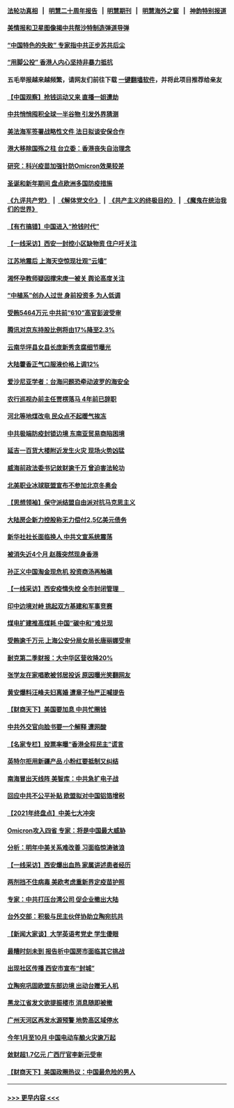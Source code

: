 #### [法轮功真相](https://github.com/gfw-breaker/truth/blob/master/README.md?t=0) &nbsp;&nbsp;|&nbsp;&nbsp; [明慧二十周年报告](https://github.com/gfw-breaker/mh-reports/blob/master/README.md?t=0) &nbsp;&nbsp;|&nbsp;&nbsp;[明慧期刊](https://github.com/gfw-breaker/mh-qikan) &nbsp;&nbsp;|&nbsp;&nbsp; [明慧海外之窗](https://github.com/gfw-breaker/mh-news/blob/master/README.md?t=0) &nbsp;&nbsp;|&nbsp;&nbsp; [神韵特别报道](https://github.com/gfw-breaker/mh-news/blob/master/shenyun.md?t=0)
#### [美情报和卫星图像揭中共帮沙特制造弹道导弹](../pages/nsc413/n13455774.md?t=12240401) 
#### [“中国特色的失败” 专家指中共正步苏共后尘](../pages/nsc413/n13455905.md?t=12240401) 
#### [“用脚公投” 香港人内心坚持非暴力抵抗](../pages/nsc413/n13455915.md?t=12240401) 
#### 五毛举报越来越频繁，请网友们前往下载 [一键翻墙软件](https://github.com/gfw-breaker/ssr-accounts)，并将此项目推荐给亲友
#### [【中国观察】抢钱运动又来 直播一姐遭劫](../pages/nsc413/n13455746.md?t=12240401) 
#### [中共悄悄囤积全球一半谷物 引发外界猜测](../pages/nsc413/n13455789.md?t=12240401) 
#### [美法海军签署战略性文件 法日拟谈安保合作](../pages/nsc413/n13455808.md?t=12240401) 
#### [港大移除国殇之柱 台立委：香港丧失自治理念](../pages/nsc413/n13455101.md?t=12240401) 
#### [研究：科兴疫苗加强针防Omicron效果较差](../pages/nsc413/n13455370.md?t=12240401) 
#### [圣诞和新年期间 盘点欧洲多国防疫措施](../pages/nsc413/n13455529.md?t=12240401) 
#### [《九评共产党》](https://github.com/begood0513/9ping.md/blob/master/README.md) &nbsp;|&nbsp; [《解体党文化》](../../../../jtdwh.md/blob/master/README.md)  &nbsp;|&nbsp; [《共产主义的终极目的》](../../../../gczydzjmd.md/blob/master/README.md) &nbsp;|&nbsp; [《魔鬼在统治我们的世界》](../../../../mgztzwmdsj.md/blob/master/README.md) 
#### [【有冇搞错】中国进入“抢钱时代”](../pages/nsc413/n13455628.md?t=12240401) 
#### [【一线采访】西安一封控小区缺物资 住户吁关注](../pages/nsc413/n13455336.md?t=12240401) 
#### [江苏地震后 上海天空惊现壮观“云墙”](../pages/nsc413/n13455270.md?t=12240401) 
#### [湘怀孕教师疑因撑宋庚一被关 舆论高度关注](../pages/nsc413/n13454266.md?t=12240401) 
#### [“中植系”创办人过世 身前投资多 为人低调](../pages/nsc413/n13454271.md?t=12240401) 
#### [受贿5464万元 中共前“610”高官彭波受审](../pages/nsc413/n13455084.md?t=12240401) 
#### [腾讯对京东持股比例将由17%降至2.3%](../pages/nsc413/n13454920.md?t=12240401) 
#### [云南华坪县女县长庞新秀贪腐细节曝光](../pages/nsc413/n13455034.md?t=12240401) 
#### [大陆藿香正气口服液价格上调12%](../pages/nsc413/n13454369.md?t=12240401) 
#### [爱沙尼亚学者：台海问题恐牵动波罗的海安全](../pages/nsc413/n13452810.md?t=12240401) 
#### [农行巡视办前主任贾楞落马 4年前已辞职](../pages/nsc413/n13454794.md?t=12240401) 
#### [河北等地煤改电 民众点不起暖气挨冻](../pages/nsc413/n13454575.md?t=12240401) 
#### [中共极端防疫封锁边境 东南亚贸易商陷困境](../pages/nsc413/n13454475.md?t=12240401) 
#### [延吉一百货大楼附近发生火灾 现场火势凶猛](../pages/nsc413/n13454414.md?t=12240401) 
#### [威海前政法委书记敛财逾千万 曾迫害法轮功](../pages/nsc413/n13454351.md?t=12240401) 
#### [北美职业冰球联盟宣布不参加北京冬奥会](../pages/nsc413/n13453782.md?t=12240401) 
#### [【思想领袖】保守派结盟自由派对抗马克思主义](../pages/nsc413/n13420133.md?t=12240401) 
#### [大陆房企新力控股称无力偿付2.5亿美元债务](../pages/nsc413/n13454215.md?t=12240401) 
#### [新华社社长面临换人 中共文宣系统震荡](../pages/nsc413/n13454445.md?t=12240401) 
#### [被消失近4个月 赵薇突然现身香港](../pages/nsc413/n13454081.md?t=12240401) 
#### [孙正义中国淘金现危机 投资商汤再触礁](../pages/nsc413/n13454363.md?t=12240401) 
#### [【一线采访】西安疫情失控 全市封闭管理　](../pages/nsc413/n13454035.md?t=12240401) 
#### [印中边境对峙 挑起双方基建和军事竞赛](../pages/nsc413/n13454052.md?t=12240401) 
#### [煤电扩建推高煤耗 中国“碳中和”难兑现](../pages/nsc413/n13454305.md?t=12240401) 
#### [受贿逾千万元 上海公安分局女局长唐丽娜受审](../pages/nsc413/n13454278.md?t=12240401) 
#### [耐克第二季财报：大中华区营收降20%](../pages/nsc413/n13454152.md?t=12240401) 
#### [张学友在家唱歌被邻居投诉 原因曝光笑翻网友](../pages/nsc413/n13453718.md?t=12240401) 
#### [黄安爆料汪峰夫妇离婚 遭章子怡严正喊提告](../pages/nsc413/n13453856.md?t=12240401) 
#### [【财商天下】美国要加息 中共忙圈钱](../pages/nsc413/n13453767.md?t=12240401) 
#### [中共外交官向脸书要一个解释 遭网酸](../pages/nsc413/n13454041.md?t=12240401) 
#### [【名家专栏】投票率曝“香港全程民主”谎言](../pages/nsc413/n13453213.md?t=12240401) 
#### [英特尔拒用新疆产品 小粉红要抵制又纠结](../pages/nsc413/n13453654.md?t=12240401) 
#### [南海冒出天线阵 美智库：中共急扩电子战](../pages/nsc413/n13453583.md?t=12240401) 
#### [回应中共不公平补贴 欧盟拟对中国铝箔增税](../pages/nsc413/n13453499.md?t=12240401) 
#### [【2021年终盘点】中美七大冲突](../pages/nsc413/n13449999.md?t=12240401) 
#### [Omicron攻入四省 专家：将是中国最大威胁](../pages/nsc413/n13453532.md?t=12240401) 
#### [分析：明年中美关系难改善 习面临惊涛骇浪](../pages/nsc413/n13453120.md?t=12240401) 
#### [【一线采访】西安爆出血热 家属讲述患者经历](../pages/nsc413/n13452784.md?t=12240401) 
#### [两剂挡不住病毒 美欧考虑重新界定疫苗护照](../pages/nsc413/n13453426.md?t=12240401) 
#### [专家：中共打压台湾公司 促企业撤出大陆](../pages/nsc413/n13453307.md?t=12240401) 
#### [台外交部：积极与民主伙伴协助立陶宛抗共](../pages/nsc413/n13452920.md?t=12240401) 
#### [【新闻大家谈】大学英语考党史 学生傻眼](../pages/nsc413/n13453204.md?t=12240401) 
#### [最糟时刻未到 报告析中国房市面临其它挑战](../pages/nsc413/n13453318.md?t=12240401) 
#### [出现社区传播 西安市宣布“封城”](../pages/nsc413/n13452423.md?t=12240401) 
#### [立陶宛巩固欧盟东部边境 出动台赠无人机](../pages/nsc413/n13452059.md?t=12240401) 
#### [黑龙江省发文欲提振楼市 消息随即被撤](../pages/nsc413/n13452325.md?t=12240401) 
#### [广州天河区再发水源预警 地势高区域停水](../pages/nsc413/n13452589.md?t=12240401) 
#### [今年1月至10月 中国电动车酿火灾逾万起](../pages/nsc413/n13452653.md?t=12240401) 
#### [敛财超1.7亿元 广西厅官李新元受审](../pages/nsc413/n13452586.md?t=12240401) 
#### [【财商天下】美国政圈热议：中国最危险的男人](../pages/nsc413/n13452497.md?t=12240401) 

----
#### [ >>> 更早内容 <<< ](../indexes/nsc413-earlier.md)
